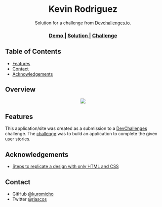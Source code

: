 <h1 align="center">Kevin Rodriguez</h1>

<div align="center">
   Solution for a challenge from  <a href="http://devchallenges.io" target="_blank">Devchallenges.io</a>.
</div>

<div align="center">
  <h3>
    <a href="https://kuromicho.github.io/page404.github.io/">
      Demo
    </a>
    <span> | </span>
    <a href="https://devchallenges.io/solutions/OC9wAYB9THtf2kbzX8bS">
      Solution
    </a>
    <span> | </span>
    <a href="https://devchallenges.io/challenges/wBunSb7FPrIepJZAg0sY">
      Challenge
    </a>
  </h3>
</div>

## Table of Contents

- [Features](#features)
- [Contact](#contact)
- [Acknowledgements](#acknowledgements)

## Overview

<div align="center">
  <img src="https://ibb.co/qd9YHPg">
</div>

## Features

This application/site was created as a submission to a [DevChallenges](https://devchallenges.io/challenges) challenge. The [challenge](https://devchallenges.io/challenges/wBunSb7FPrIepJZAg0sY) was to build an application to complete the given user stories.

## Acknowledgements

- [Steps to replicate a design with only HTML and CSS](https://devchallenges-blogs.web.app/how-to-replicate-design/)

## Contact

- GitHub [@kuromicho](https://github.com/kuromicho)
- Twitter [@riascos](https://twitter.com/riascosdev)
